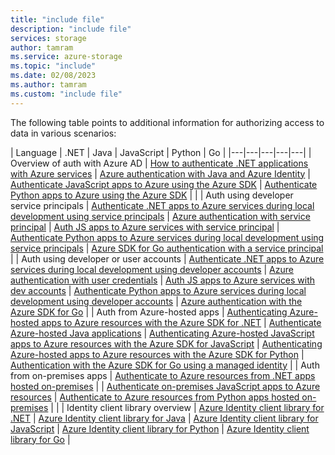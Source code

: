 ```yaml
---
title: "include file"
description: "include file"
services: storage
author: tamram
ms.service: azure-storage
ms.topic: "include"
ms.date: 02/08/2023
ms.author: tamram
ms.custom: "include file"
---
```


The following table points to additional information for authorizing access to data in various scenarios:

| Language | .NET | Java | JavaScript | Python | Go |
|---|---|---|---|---|
| Overview of auth with Azure AD | [How to authenticate .NET applications with Azure services](/dotnet/azure/sdk/authentication) | [Azure authentication with Java and Azure Identity](/azure/developer/java/sdk/identity) | [Authenticate JavaScript apps to Azure using the Azure SDK](/azure/developer/javascript/sdk/authentication/overview) | [Authenticate Python apps to Azure using the Azure SDK](/azure/developer/python/sdk/authentication-overview) | |
| Auth using developer service principals | [Authenticate .NET apps to Azure services during local development using service principals](/dotnet/azure/sdk/authentication-local-development-service-principal) | [Azure authentication with service principal](/azure/developer/java/sdk/identity-service-principal-auth) | [Auth JS apps to Azure services with service principal](/azure/developer/javascript/sdk/authentication/local-development-environment-service-principal) | [Authenticate Python apps to Azure services during local development using service principals](/azure/developer/python/sdk/authentication-local-development-service-principal) | [Azure SDK for Go authentication with a service principal](/azure/developer/go/azure-sdk-authentication-service-principal) |
| Auth using developer or user accounts | [Authenticate .NET apps to Azure services during local development using developer accounts](/dotnet/azure/sdk/authentication-local-development-dev-accounts) | [Azure authentication with user credentials](/azure/developer/java/sdk/identity-user-auth)  | [Auth JS apps to Azure services with dev accounts](/azure/developer/javascript/sdk/authentication/local-development-environment-developer-account) | [Authenticate Python apps to Azure services during local development using developer accounts](/azure/developer/python/sdk/authentication-local-development-dev-accounts) | [Azure authentication with the Azure SDK for Go](/azure/developer/go/azure-sdk-authentication) |
| Auth from Azure-hosted apps | [Authenticating Azure-hosted apps to Azure resources with the Azure SDK for .NET](/dotnet/azure/sdk/authentication-azure-hosted-apps) | [Authenticate Azure-hosted Java applications](/azure/developer/java/sdk/identity-azure-hosted-auth) | [Authenticating Azure-hosted JavaScript apps to Azure resources with the Azure SDK for JavaScript](/azure/developer/javascript/sdk/authentication/azure-hosted-apps) | [Authenticating Azure-hosted apps to Azure resources with the Azure SDK for Python](/azure/developer/python/sdk/authentication-azure-hosted-apps) | [Authentication with the Azure SDK for Go using a managed identity](/azure/developer/go/azure-sdk-authentication-managed-identity) |
| Auth from on-premises apps | [Authenticate to Azure resources from .NET apps hosted on-premises](/dotnet/azure/sdk/authentication-on-premises-apps) |  | [Authenticate on-premises JavaScript apps to Azure resources](/azure/developer/javascript/sdk/authentication/on-premises-apps) | [Authenticate to Azure resources from Python apps hosted on-premises](/azure/developer/python/sdk/authentication-on-premises-apps) | |
| Identity client library overview | [Azure Identity client library for .NET](/dotnet/api/overview/azure/identity-readme) | [Azure Identity client library for Java](/java/api/overview/azure/identity-readme) | [Azure Identity client library for JavaScript](/javascript/api/overview/azure/identity-readme) | [Azure Identity client library for Python](/python/api/overview/azure/identity-readme) | [Azure Identity client library for Go](https://pkg.go.dev/github.com/Azure/azure-sdk-for-go/sdk/azidentity) |
